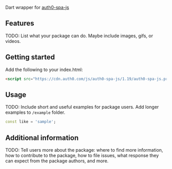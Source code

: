 <!-- 
This README describes the package. If you publish this package to pub.dev,
this README's contents appear on the landing page for your package.

For information about how to write a good package README, see the guide for
[writing package pages](https://dart.dev/guides/libraries/writing-package-pages). 

For general information about developing packages, see the Dart guide for
[creating packages](https://dart.dev/guides/libraries/create-library-packages)
and the Flutter guide for
[developing packages and plugins](https://flutter.dev/developing-packages). 
-->

Dart wrapper for [auth0-spa-js](https://github.com/auth0/auth0-spa-js#documentation) 

## Features

TODO: List what your package can do. Maybe include images, gifs, or videos.

## Getting started


Add the following to your index.html:

```html
<script src="https://cdn.auth0.com/js/auth0-spa-js/1.19/auth0-spa-js.production.js"></script>
```

## Usage

TODO: Include short and useful examples for package users. Add longer examples
to `/example` folder. 

```dart
const like = 'sample';
```

## Additional information

TODO: Tell users more about the package: where to find more information, how to 
contribute to the package, how to file issues, what response they can expect 
from the package authors, and more.
